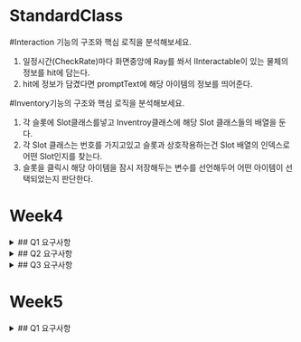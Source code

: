 # StandardClass

#Interaction 기능의 구조와 핵심 로직을 분석해보세요.
1. 일정시간(CheckRate)마다 화면중앙에 Ray를 쏴서 IInteractable이 있는 물체의 정보를 hit에 담는다.
2. hit에 정보가 담겼다면 promptText에 해당 아이템의 정보를 띄어준다.

#Inventory기능의 구조와 핵심 로직을 분석해보세요.
1. 각 슬롯에 Slot클래스를넣고 Inventroy클래스에 해당 Slot 클래스들의 배열을 둔다.
2. 각 Slot 클래스는 번호를 가지고있고 슬롯과 상호작용하는건 Slot 배열의 인덱스로 어떤 Slot인지를 찾는다.
3. 슬롯을 클릭시 해당 아이템을 잠시 저장해두는 변수를 선언해두어 어떤 아이템이 선택되었는지 판단한다.

# Week4
<details>
  <summary>## Q1 요구사항</summary>
    <div markdown="1">
      <ul>
<li>1. Equipment와 EquipTool의 기능의 구조와 핵심 로직을 분석해보세요.</li>
        <ul>
  <li>1. Equipment : 플레이어의 장착하는 행위를 나타냄.</li>
     <li>- ItemData를 받아와서 장착프리팹을 생성 혹은 파괴하는 장착행위</li>
  <li>2. EquipTool : Equip을 상속받아서 장착된 장비를 관리하는 클래스.</li>
     <li>- 장착도구를 하나의 클래스로 보아서 자원채취용, 전투용으로 인수를 나눈다.</li>
     <li>- 플레이어가 공격버튼을 누르면 장착된 EquipTool의 공격이 생기고 해당 클래스의 OnHit함수가 애니메이션중 이벤트로 나타난다.</li>
     <li>- 자원채취용은 해당 자원클래스를, 전투용은 IDamagable을 TryGetComponent한다.</li>
     <li>- 만약 다른 종류의 장비를 만들고자 할 시 Equip을 상속받아 다른 것들을 만들면 된다.</li>
        </ul>
<li>2. Resource 기능의 구조와 핵심 로직을 분석해보세요.</li>
        <ul>
  <li>- 자원을 관리하는 클래스.</li>
  <li>- 줘야할 아이템의 정보를 가지고있다.</li>
  <li>- Gather라는 함수를 통해 아이템을 타격위치에서 생성한다.</li>
        </ul>
        </ul>
    </div>
</details>

<details>
  <summary>## Q2 요구사항</summary>
    <div markdown="1">
      <ul>
<li>1. AI 네비게이션 시스템에서 가장 핵심이 되는 개념에 대해 복습해보세요.</li>
  <li>1. NaviMeshAgent : NaviMesh시스템을 이용해 움직이는 오브젝트.</li>
     <li>- Bake된 Area를 가중치 혹은 장애물을 계산하여 이동한다.</li>
     <li>-  agent타입을 추가하는것으로 뚱뚱한놈, 휴머노이드 등등 타입별 베이크 가능.</li>
  <li>2. Components</li>
     <li>- NavMeshSurface의 Volume에서 해당 크기만큼의 지형을 동적으로 Bake할 수 있음.</li>
     <li>- Off Mesh Link : Start, End Transform을 지정해두면 포탈처럼 빠르게 그 지점을 이동 할 수 있음.</li>
     <li>- Obstacle : 장애물 설치</li>
     <li>- NavMeshModifier : ignore = 이부분은 베이크하지 말아라 / Override Area = 이부분은 해당 Area입니다</li>
<li>2.NPC 기능의 구조와 핵심 로직을 분석해보세요.</li>
  <li>1. State패턴을 활용</li>
        <li>- SetState함수를 이용하여 상태를 변경하는것으로 행동로직을 변경</li>
       ```C#
              public void SetState(AIState state)
    {
        aiState = state;
        switch (aiState)
        {
            case AIState.Idle:
                agent.speed = walkSpeed;
                agent.isStopped = true;
                break;
            case AIState.Wandering:
                agent.speed = walkSpeed;
                agent.isStopped = false;
                break;
            case AIState.Attacking:
                agent.speed = runSpeed;
                agent.isStopped = false;
                break;
        }
        animator.speed = agent.speed / walkSpeed;
    }
    ```
  <li>- 각 상태에 따라 어떤 함수가 Update문을 돌지 결정</li>
        </ul>
    </div>
</details>
<details>
  <summary>## Q3 요구사항</summary>
    <div markdown="1">
      <ul>
<li>1. 보간에 대해 학습하고 선형보간(Lerp)과 구면선형보간(Slerp)에 대해 학습해보세요.</li>
  <li>1. Vector3 Lerp(Vector3 a, Vector3 b, float t)</li>
     <li>- a + (b - a)*t</li>
     <li>-  반환값 : a와 b를 직선으로 이었을 때 t만큼 보간된 값을 반환합니다.</li>
  <li>2. 구면선형보간(Slerp)</li>
     <li>- Vector3 Vector3.Slerp(Vector3 a, Vector3 b, float t)</li>
     <li>- 선형보간이 수 a, b사이의 보간이라면 구면선형보간은 벡터의 보간값입니다.</li>
     <li>- 벡터와 벡터를 연결하는 원이 있을 때 그 원들의 보간값(t)만큼 반환합니다.</li>
<li>2.근사값(Mathf.Approximately)을 사용하는 이유에 대해 학습해보세요.</li>
  <li>1. bool Mathf.Approximately(float a, float b)</li>
     <li>- Compares two floating point values and returns true if they are similar</li>
     <li>- 두 float값을 비교해서 비슷하면 true를 반환합니다.</li>
     <li>- float값은 정확히 동일 할 수 없습니다. 이때문에 값은 값일 때라는 조건을 이로 대체합니다.</li>
  <li>- 각 상태에 따라 어떤 함수가 Update문을 돌지 결정</li>
        </ul>
    </div>
</details>

# Week5
<details>
  <summary>## Q1 요구사항</summary>
    <div markdown="1">
      <ul>
<li>1. 전략패턴을 활용하여 다양한 원거리 무기 공격 패턴을 만들어보세요.</li>
     <li>- 마법지팡이를 들고 수박, 접시, 화살을 상호작용하면 해당 투사체가 장전됩니다.</li>
     <li>- 화살 : 바라보고있는 방향으로 직선의 화살을 발사합니다.</li>
     <li>- 접시 : 플레이어주변으로 20개의 접시를 날립니다.</li>
     <li>- 수박 : 바라보는 방향으로, ThrowPower만큼의 힘으로 포물선을 그리며 날라갑니다.</li>
        </ul>
    </div>
</details>
